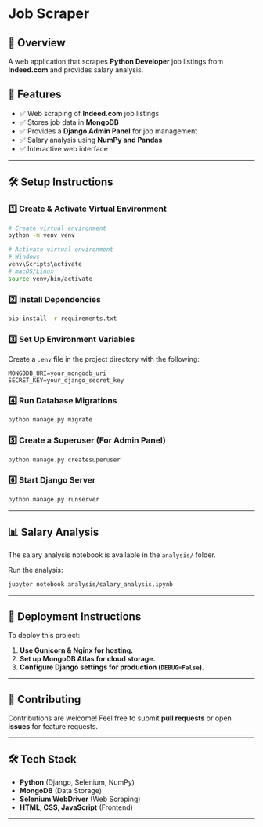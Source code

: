 # Job Scraper

## 📌 Overview
A web application that scrapes **Python Developer** job listings from **Indeed.com** and provides salary analysis.

## 🚀 Features
- ✅ Web scraping of **Indeed.com** job listings
- ✅ Stores job data in **MongoDB**
- ✅ Provides a **Django Admin Panel** for job management
- ✅ Salary analysis using **NumPy and Pandas**
- ✅ Interactive web interface

---

## 🛠️ Setup Instructions

### **1️⃣ Create & Activate Virtual Environment**
```bash
# Create virtual environment
python -m venv venv

# Activate virtual environment
# Windows
venv\Scripts\activate
# macOS/Linux
source venv/bin/activate
```

### **2️⃣ Install Dependencies**
```bash
pip install -r requirements.txt
```

### **3️⃣ Set Up Environment Variables**
Create a `.env` file in the project directory with the following:
```plaintext
MONGODB_URI=your_mongodb_uri
SECRET_KEY=your_django_secret_key
```

### **4️⃣ Run Database Migrations**
```bash
python manage.py migrate
```

### **5️⃣ Create a Superuser (For Admin Panel)**
```bash
python manage.py createsuperuser
```

### **6️⃣ Start Django Server**
```bash
python manage.py runserver
```

---

## 📊 Salary Analysis
The salary analysis notebook is available in the `analysis/` folder.

Run the analysis:
```bash
jupyter notebook analysis/salary_analysis.ipynb
```

---

## 🔧 Deployment Instructions
To deploy this project:
1. **Use Gunicorn & Nginx for hosting.**
2. **Set up MongoDB Atlas for cloud storage.**
3. **Configure Django settings for production (`DEBUG=False`).**

---

## 🤝 Contributing
Contributions are welcome! Feel free to submit **pull requests** or open **issues** for feature requests.

---

## 🛠 Tech Stack
- **Python** (Django, Selenium, NumPy)
- **MongoDB** (Data Storage)
- **Selenium WebDriver** (Web Scraping)
- **HTML, CSS, JavaScript** (Frontend)

---



